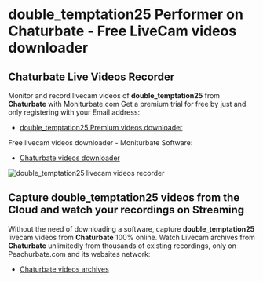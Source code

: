 # double_temptation25 Performer on Chaturbate - Free LiveCam videos downloader

## Chaturbate Live Videos Recorder

Monitor and record livecam videos of **double_temptation25** from **Chaturbate** with Moniturbate.com
Get a premium trial for free by just and only registering with your Email address:
* [double_temptation25 Premium videos downloader](https://moniturbate.com/request-demo-licence-key.html)

Free livecam videos downloader - Moniturbate Software:
* [Chaturbate videos downloader](https://moniturbate.com/moniturbate-download-software.html)

![double_temptation25 livecam videos recorder](https://peachurnet.com/templates/moniturbate-software.png)


## Capture double_temptation25 videos from the Cloud and watch your recordings on Streaming

Without the need of downloading a software, capture **double_temptation25** livecam videos from **Chaturbate** 100% online.
Watch Livecam archives from **Chaturbate** unlimitedly from thousands of existing recordings, only on Peachurbate.com and its websites network:
* [Chaturbate videos archives](https://peachurnet.com/)
